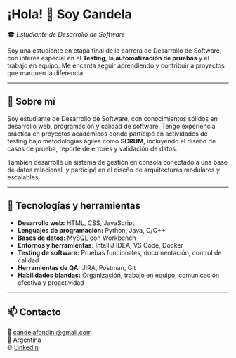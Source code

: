 # ¡Hola! 👋 Soy Candela

🎓 *Estudiante de Desarrollo de Software* 

Soy una estudiante en etapa final de la carrera de Desarrollo de Software, con interés especial en el **Testing**, la **automatización de pruebas** y el trabajo en equipo. Me encanta seguir aprendiendo y contribuir a proyectos que marquen la diferencia.

---

## 🧠 Sobre mí

Soy estudiante de Desarrollo de Software, con conocimientos sólidos en desarrollo web, programación y calidad de software. Tengo experiencia práctica en proyectos académicos donde participé en actividades de testing bajo metodologías ágiles como **SCRUM**, incluyendo el diseño de casos de prueba, reporte de errores y validación de datos.  

También desarrollé un sistema de gestión en consola conectado a una base de datos relacional, y participé en el diseño de arquitecturas modulares y escalables.

---

## 🔧 Tecnologías y herramientas

- **Desarrollo web:** HTML, CSS, JavaScript  
- **Lenguajes de programación:** Python, Java, C/C++  
- **Bases de datos:** MySQL con Workbench  
- **Entornos y herramientas:** IntelliJ IDEA, VS Code, Docker  
- **Testing de software:** Pruebas funcionales, documentación, control de calidad  
- **Herramientas de QA:** JIRA, Postman, Git  
- **Habilidades blandas:** Organización, trabajo en equipo, comunicación efectiva y proactividad

---

## 📫 Contacto

📧 candelafondini@gmail.com  
📍 Argentina  
🌐 [LinkedIn](https://www.linkedin.com/in/candela-martina-fondini-950b49373)


